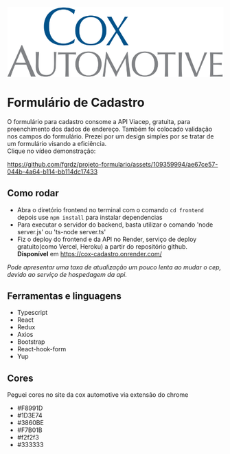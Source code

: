 ![screenshot](/frontend/src/assets/logo.svg)
# Formulário de Cadastro
O formulário para cadastro consome a API Viacep, gratuita, para preenchimento dos dados de endereço. Também foi colocado validação nos campos do formulário.
Prezei por um design simples por se tratar de um formulário visando a eficiência.
<br>
Clique no vídeo demonstração:


https://github.com/fgrdz/projeto-formulario/assets/109359994/ae67ce57-044b-4a64-b114-bb114dc17433



## Como rodar
- Abra o diretório frontend no terminal com o comando `cd frontend` depois use ```npm install``` para instalar dependencias
- Para executar o servidor do backend, basta utilizar o comando 'node server.js' ou 'ts-node server.ts'
- Fiz o deploy do frontend e da API no Render, serviço de deploy gratuito(como Vercel, Heroku) a partir do repositório github.
  <br>
**Disponível** em https://cox-cadastro.onrender.com/

*Pode apresentar uma taxa de atualização um pouco lenta ao mudar o cep, devido ao serviço de hospedagem da api.*

## Ferramentas e linguagens
- Typescript
- React
- Redux
- Axios
- Bootstrap
- React-hook-form
- Yup
## Cores
Peguei cores no site da cox automotive via extensão do chrome
- #F8991D
- #1D3E74
- #3860BE
- #F7B01B
- #f2f2f3
- #333333
